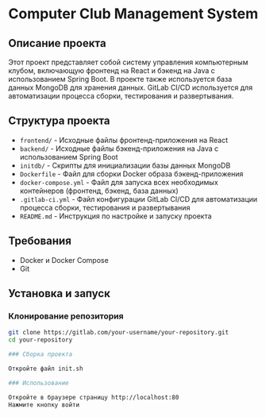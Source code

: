 # Computer Club Management System

## Описание проекта

Этот проект представляет собой систему управления компьютерным клубом, включающую фронтенд на React и бэкенд на Java с использованием Spring Boot. В проекте также используется база данных MongoDB для хранения данных. GitLab CI/CD используется для автоматизации процесса сборки, тестирования и развертывания.

## Структура проекта

- `frontend/` - Исходные файлы фронтенд-приложения на React
- `backend/` - Исходные файлы бэкенд-приложения на Java с использованием Spring Boot
- `initdb/` - Скрипты для инициализации базы данных MongoDB
- `Dockerfile` - Файл для сборки Docker образа бэкенд-приложения
- `docker-compose.yml` - Файл для запуска всех необходимых контейнеров (фронтенд, бэкенд, база данных)
- `.gitlab-ci.yml` - Файл конфигурации GitLab CI/CD для автоматизации процесса сборки, тестирования и развертывания
- `README.md` - Инструкция по настройке и запуску проекта

## Требования

- Docker и Docker Compose
- Git

## Установка и запуск

### Клонирование репозитория

```bash
git clone https://gitlab.com/your-username/your-repository.git
cd your-repository

### Сборка проекта

Откройте файл init.sh

### Использование

Откройте в браузере страницу http://localhost:80
Нажмите кнопку войти
